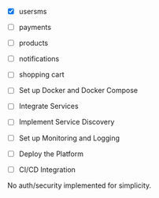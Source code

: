 - [x] usersms
- [ ] payments
- [ ] products
- [ ] notifications
- [ ] shopping cart

- [ ] Set up Docker and Docker Compose

- [ ] Integrate Services

- [ ] Implement Service Discovery
- [ ] Set up Monitoring and Logging
- [ ] Deploy the Platform
- [ ] CI/CD Integration

No auth/security implemented for simplicity.